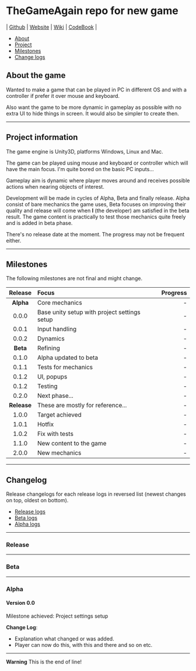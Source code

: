 # TheGameAgain repo for new game

| [Github](https://github.com/h8672/TheGameAgain/) | [Website](https://h8672.github.io/TheGameAgain/) | [Wiki](https://github.com/h8672/TheGameAgain/wiki) | [CodeBook](/CodeBook.md) |

- [About](#about-the-game)
- [Project](#project-information)
- [Milestones](#milestones)
- [Change logs](#changelog)

## About the game

Wanted to make a game that can be played in PC in different OS and with a controller if prefer it over mouse and keyboard.

Also want the game to be more dynamic in gameplay as possible with no extra UI to hide things in screen. It would also be simpler to create then.

***

## Project information

The game engine is Unity3D, platforms Windows, Linux and Mac.

The game can be played using mouse and keyboard or controller which will have the main focus. I'm quite bored on the basic PC inputs...

Gameplay aim is dynamic where player moves around and receives possible actions when nearing objects of interest.

Development will be made in cycles of Alpha, Beta and finally release.
Alpha consist of bare mechanics the game uses, Beta focuses on improving their quality and release will come when **I** (the developer) am satisfied in the beta result. The game content is practically to test those mechanics quite freely and is added in beta phase.

There's no release date at the moment. The progress may not be frequent either.

***

## Milestones

The following milestones are not final and might change.

| **Release** | **Focus** | **Progress** |
|:---:|:--- | ---:|
| **Alpha** | Core mechanics | - |
| 0.0.0 | Base unity setup with project settings setup | - |
| 0.0.1 | Input handling | - |
| 0.0.2 | Dynamics | - |
| **Beta** | Refining | - |
| 0.1.0 | Alpha updated to beta | - |
| 0.1.1 | Tests for mechanics | - |
| 0.1.2 | UI, popups | - |
| 0.1.2 | Testing | - |
| 0.2.0 | Next phase... | - |
| **Release** | These are mostly for reference... | - |
| 1.0.0 | Target achieved | - |
| 1.0.1 | Hotfix | - |
| 1.0.2 | Fix with tests | - |
| 1.1.0 | New content to the game | - |
| 2.0.0 | New mechanics | - |

***

## Changelog

Release changelogs for each release logs in reversed list (newest changes on top, oldest on bottom).

- [Release logs](#release)
- [Beta logs](#beta)
- [Alpha logs](#alpha)

***

### Release

***

### Beta

***

### Alpha

#### Version 0.0

Milestone achieved: Project settings setup

**Change Log**:

- Explanation what changed or was added.
- Player can now do this, with this and there and so on etc.

***

**Warning** This is the end of line!
